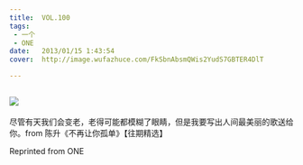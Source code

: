 ```yaml
---
title:	VOL.100
tags:
 - 一个
 - ONE
date:	2013/01/15 1:43:54
cover:	http://image.wufazhuce.com/FkSbnAbsmQWis2YudS7GBTER4DlT

---
```

![](http://image.wufazhuce.com/FkSbnAbsmQWis2YudS7GBTER4DlT)
---

尽管有天我们会变老，老得可能都模糊了眼睛，但是我要写出人间最美丽的歌送给你。from 陈升《不再让你孤单》【往期精选】
 
Reprinted from ONE
